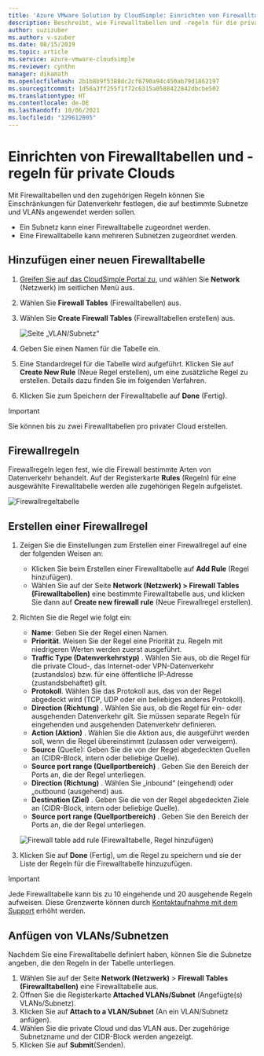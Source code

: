 ```yaml
---
title: 'Azure VMware Solution by CloudSimple: Einrichten von Firewalltabellen und -regeln'
description: Beschreibt, wie Firewalltabellen und -regeln für die private Cloud eingerichtet werden, um den Datenverkehr für Subnetze und VLANs einzuschränken.
author: suzizuber
ms.author: v-szuber
ms.date: 08/15/2019
ms.topic: article
ms.service: azure-vmware-cloudsimple
ms.reviewer: cynthn
manager: dikamath
ms.openlocfilehash: 2b1b8b9f5388dc2cf6790a94c450ab79d1862197
ms.sourcegitcommit: 1d56a3ff255f1f72c6315a0588422842dbcbe502
ms.translationtype: HT
ms.contentlocale: de-DE
ms.lasthandoff: 10/06/2021
ms.locfileid: "129612805"
---
```

# <a name="set-up-firewall-tables-and-rules-for-private-clouds"></a>Einrichten von Firewalltabellen und -regeln für private Clouds

Mit Firewalltabellen und den zugehörigen Regeln können Sie Einschränkungen für Datenverkehr festlegen, die auf bestimmte Subnetze und VLANs angewendet werden sollen.

* Ein Subnetz kann einer Firewalltabelle zugeordnet werden.
* Eine Firewalltabelle kann mehreren Subnetzen zugeordnet werden.

## <a name="add-a-new-firewall-table"></a>Hinzufügen einer neuen Firewalltabelle

1. [Greifen Sie auf das CloudSimple Portal zu](access-cloudsimple-portal.md), und wählen Sie **Network** (Netzwerk) im seitlichen Menü aus.
2. Wählen Sie **Firewall Tables** (Firewalltabellen) aus.
3. Wählen Sie **Create Firewall Tables** (Firewalltabellen erstellen) aus.

    ![Seite „VLAN/Subnetz“](media/firewall-tables-page.png)

4. Geben Sie einen Namen für die Tabelle ein.
5. Eine Standardregel für die Tabelle wird aufgeführt. Klicken Sie auf **Create New Rule** (Neue Regel erstellen), um eine zusätzliche Regel zu erstellen. Details dazu finden Sie im folgenden Verfahren.
6. Klicken Sie zum Speichern der Firewalltabelle auf **Done** (Fertig).

> [!IMPORTANT]
> Sie können bis zu zwei Firewalltabellen pro privater Cloud erstellen.

## <a name="firewall-rules"></a>Firewallregeln

Firewallregeln legen fest, wie die Firewall bestimmte Arten von Datenverkehr behandelt. Auf der Registerkarte **Rules** (Regeln) für eine ausgewählte Firewalltabelle werden alle zugehörigen Regeln aufgelistet.

![Firewallregeltabelle](media/firewall-rules-tab.png)

## <a name="create-a-firewall-rule"></a>Erstellen einer Firewallregel

1. Zeigen Sie die Einstellungen zum Erstellen einer Firewallregel auf eine der folgenden Weisen an:
    * Klicken Sie beim Erstellen einer Firewalltabelle auf **Add Rule** (Regel hinzufügen).
    * Wählen Sie auf der Seite **Network (Netzwerk) > Firewall Tables (Firewalltabellen)** eine bestimmte Firewalltabelle aus, und klicken Sie dann auf **Create new firewall rule** (Neue Firewallregel erstellen).
2. Richten Sie die Regel wie folgt ein:
    * **Name**: Geben Sie der Regel einen Namen.
    * **Priorität**. Weisen Sie der Regel eine Priorität zu. Regeln mit niedrigeren Werten werden zuerst ausgeführt.
    * **Traffic Type (Datenverkehrstyp)** . Wählen Sie aus, ob die Regel für die private Cloud-, das Internet-oder VPN-Datenverkehr (zustandslos) bzw. für eine öffentliche IP-Adresse (zustandsbehaftet) gilt.
    * **Protokoll**. Wählen Sie das Protokoll aus, das von der Regel abgedeckt wird (TCP, UDP oder ein beliebiges anderes Protokoll).
    * **Direction (Richtung)** . Wählen Sie aus, ob die Regel für ein- oder ausgehenden Datenverkehr gilt. Sie müssen separate Regeln für eingehenden und ausgehenden Datenverkehr definieren.
    * **Action (Aktion)** . Wählen Sie die Aktion aus, die ausgeführt werden soll, wenn die Regel übereinstimmt (zulassen oder verweigern).
    * **Source** (Quelle): Geben Sie die von der Regel abgedeckten Quellen an (CIDR-Block, intern oder beliebige Quelle).
    * **Source port range (Quellportbereich)** . Geben Sie den Bereich der Ports an, die der Regel unterliegen.
    * **Direction (Richtung)** . Wählen Sie „inbound“ (eingehend) oder „outbound (ausgehend) aus.
    * **Destination (Ziel)** . Geben Sie die von der Regel abgedeckten Ziele an (CIDR-Block, intern oder beliebige Quelle).
    * **Source port range (Quellportbereich)** . Geben Sie den Bereich der Ports an, die der Regel unterliegen.

    ![Firewall table add rule (Firewalltabelle, Regel hinzufügen)](media/firewall-rule-create.png)

3. Klicken Sie auf **Done** (Fertig), um die Regel zu speichern und sie der Liste der Regeln für die Firewalltabelle hinzuzufügen.

> [!IMPORTANT]
> Jede Firewalltabelle kann bis zu 10 eingehende und 20 ausgehende Regeln aufweisen. Diese Grenzwerte können durch [Kontaktaufnahme mit dem Support](https://portal.azure.com/#blade/Microsoft_Azure_Support/HelpAndSupportBlade/newsupportrequest) erhöht werden.

## <a name="attach-vlanssubnets"></a><a name="attach-vlans-subnet"></a>Anfügen von VLANs/Subnetzen

Nachdem Sie eine Firewalltabelle definiert haben, können Sie die Subnetze angeben, die den Regeln in der Tabelle unterliegen.

1. Wählen Sie auf der Seite **Network (Netzwerk)**  > **Firewall Tables (Firewalltabellen)** eine Firewalltabelle aus.
2. Öffnen Sie die Registerkarte **Attached VLANs/Subnet** (Angefügte(s) VLANs/Subnetz).
3. Klicken Sie auf **Attach to a VLAN/Subnet** (An ein VLAN/Subnetz anfügen).
4. Wählen Sie die private Cloud und das VLAN aus. Der zugehörige Subnetzname und der CIDR-Block werden angezeigt.
5. Klicken Sie auf **Submit**(Senden).

